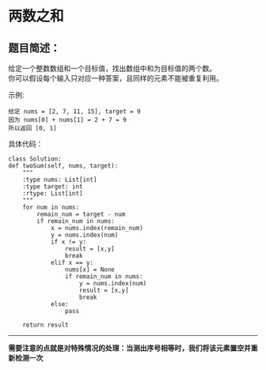 # 两数之和
## 题目简述：
给定一个整数数组和一个目标值，找出数组中和为目标值的两个数。  
你可以假设每个输入只对应一种答案，且同样的元素不能被重复利用。  

示例:  

    给定 nums = [2, 7, 11, 15], target = 9
    因为 nums[0] + nums[1] = 2 + 7 = 9
    所以返回 [0, 1]


具体代码：  

    class Solution:
    def twoSum(self, nums, target):
        """
        :type nums: List[int]
        :type target: int
        :rtype: List[int]
        """
        for num in nums:
            remain_num = target - num
            if remain_num in nums:
                x = nums.index(remain_num)
                y = nums.index(num)
                if x != y:
                    result = [x,y]
                    break
                elif x == y:
                    nums[x] = None
                    if remain_num in nums:
                        y = nums.index(num)
                        result = [x,y]
                        break
                else:
                    pass
                
        return result
---
**需要注意的点就是对特殊情况的处理：当测出序号相等时，我们将该元素置空并重新检测一次**
